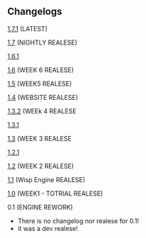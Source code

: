 ## Changelogs

[1.7.1]() (LATEST)

[1.7]() (NIGHTLY REALESE)

[1.6.1]()

[1.6]() (WEEK 6 REALESE)

[1.5]() (WEEK5 REALESE)

[1.4]() (WEBSITE REALESE)

[1.3.2]() (WEEk 4 REALESE

[1.3.1]()

[1.3]() (WEEK 3 REALESE

[1.2.1]()

[1.2]() (WEEK 2 REALESE)

[1.1]() (Wisp Engine REALESE)

[1.0]() (WEEK1 - TOTRIAL REALESE)

0.1 (ENGINE REWORK)
- There is no changelog nor realese for 0.1!
- it was a dev realese!
